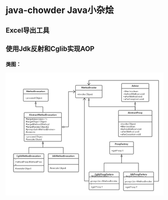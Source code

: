 # java-chowder Java小杂烩

## Excel导出工具

## 使用Jdk反射和Cglib实现AOP

### 类图：

![AOP class](img/aop-class.png)
